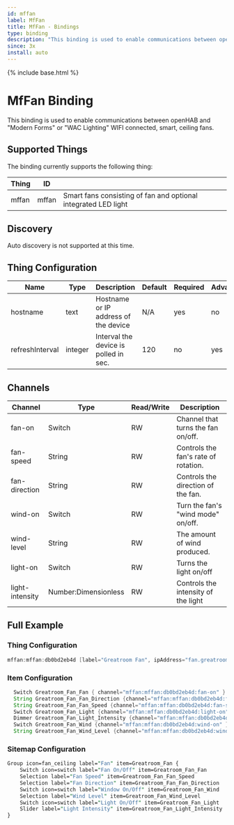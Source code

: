 ```yaml
---
id: mffan
label: MfFan
title: MfFan - Bindings
type: binding
description: "This binding is used to enable communications between openHAB and 'Modern Forms' or 'WAC Lighting' WIFI connected, smart, ceiling fans."
since: 3x
install: auto
---
```


<!-- Attention authors: Do not edit directly. Please add your changes to the appropriate source repository -->

{% include base.html %}

# MfFan Binding

This binding is used to enable communications between openHAB and "Modern Forms" or "WAC Lighting" WIFI connected, smart, ceiling fans.

## Supported Things

The binding currently supports the following thing:

| Thing         | ID          |                                                                |
|---------------|-------------|----------------------------------------------------------------|
| mffan         | mffan       | Smart fans consisting of fan and optional integrated LED light |

## Discovery

Auto discovery is not supported at this time.

## Thing Configuration

| Name            | Type    | Description                           | Default | Required | Advanced |
|-----------------|---------|---------------------------------------|---------|----------|----------|
| hostname        | text    | Hostname or IP address of the device  | N/A     | yes      | no       |
| refreshInterval | integer | Interval the device is polled in sec. | 120     | no       | yes      |

## Channels

| Channel          | Type                  | Read/Write | Description                         |
|------------------|------------------------|------------|-------------------------------------|
| fan-on           | Switch                 | RW         | Channel that turns the fan on/off.  |
| fan-speed        | String                 | RW         | Controls the fan's rate of rotation.|
| fan-direction    | String                 | RW         | Controls the direction of the fan.  |
| wind-on          | Switch                 | RW         | Turn the fan's "wind mode" on/off.  |
| wind-level       | String                 | RW         | The amount of wind produced.        |
| light-on         | Switch                 | RW         | Turns the light on/off              |
| light-intensity  | Number:Dimensionless   | RW         | Controls the intensity of the light |


## Full Example

### Thing Configuration

```java
mffan:mffan:db0bd2eb4d [label="Greatroom Fan", ipAddress="fan.greatroom.local", pollingPeriod = "120"]
```

### Item Configuration

```java
  Switch Greatroom_Fan_Fan { channel="mffan:mffan:db0bd2eb4d:fan-on" }
  String Greatroom_Fan_Fan_Direction {channel="mffan:mffan:db0bd2eb4d:fan-direction" }
  String Greatroom_Fan_Fan_Speed {channel="mffan:mffan:db0bd2eb4d:fan-speed" }
  Switch Greatroom_Fan_Light {channel="mffan:mffan:db0bd2eb4d:light-on" }
  Dimmer Greatroom_Fan_Light_Intensity {channel="mffan:mffan:db0bd2eb4d:light-intensity" }
  Switch Greatroom_Fan_Wind {channel="mffan:mffan:db0bd2eb4d:wind-on" }
  String Greatroom_Fan_Wind_Level {channel="mffan:mffan:db0bd2eb4d:wind-level" }
```

### Sitemap Configuration

```perl
Group icon=fan_ceiling label="Fan" item=Greatroom_Fan {
    Switch icon=switch label="Fan On/Off" item=Greatroom_Fan_Fan
    Selection label="Fan Speed" item=Greatroom_Fan_Fan_Speed
    Selection label="Fan Direction" item=Greatroom_Fan_Fan_Direction
    Switch icon=switch label="Window On/Off" item=Greatroom_Fan_Wind
    Selection label="Wind Level" item=Greatroom_Fan_Wind_Level
    Switch icon=switch label="Light On/Off" item=Greatroom_Fan_Light
    Slider label="Light Intensity" item=Greatroom_Fan_Light_Intensity
}
```
